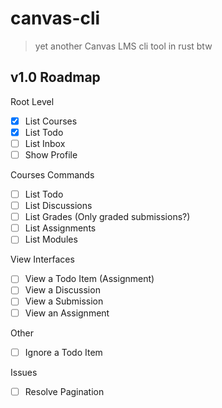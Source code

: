 # canvas-cli

> yet another Canvas LMS cli tool in rust btw

## v1.0 Roadmap

Root Level

- [x] List Courses
- [x] List Todo
- [ ] List Inbox
- [ ] Show Profile

Courses Commands

- [ ] List Todo
- [ ] List Discussions
- [ ] List Grades (Only graded submissions?)
- [ ] List Assignments
- [ ] List Modules

View Interfaces

- [ ] View a Todo Item (Assignment)
- [ ] View a Discussion
- [ ] View a Submission
- [ ] View an Assignment

Other

- [ ] Ignore a Todo Item

Issues

- [ ] Resolve Pagination

